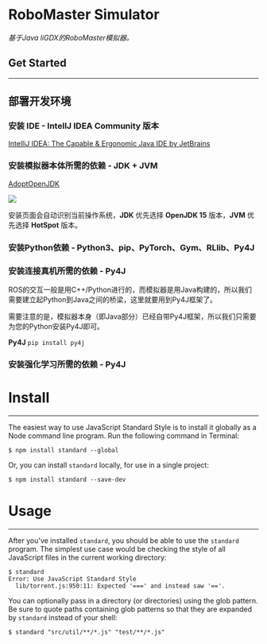 # RoboMaster Simulator
*基于Java liGDX的RoboMaster模拟器。*

## Get Started

***

## 部署开发环境

### 安装 IDE - IntellJ IDEA Community 版本

[IntelliJ IDEA: The Capable & Ergonomic Java IDE by JetBrains](https://www.jetbrains.com/idea/)

### 安装模拟器本体所需的依赖 -  JDK + JVM

[AdoptOpenJDK](https://adoptopenjdk.net/)

![](https://tcs.teambition.net/storage/3121854a587869f8b45f558873f9f1ff90e8?Signature=eyJhbGciOiJIUzI1NiIsInR5cCI6IkpXVCJ9.eyJBcHBJRCI6IjU5Mzc3MGZmODM5NjMyMDAyZTAzNThmMSIsIl9hcHBJZCI6IjU5Mzc3MGZmODM5NjMyMDAyZTAzNThmMSIsIl9vcmdhbml6YXRpb25JZCI6IjVmNGZhYTkzNzc3NGJiZTk2NWEzMjgxYSIsImV4cCI6MTYxMTU0NzM1OSwiaWF0IjoxNjEwOTQyNTU5LCJyZXNvdXJjZSI6Ii9zdG9yYWdlLzMxMjE4NTRhNTg3ODY5ZjhiNDVmNTU4ODczZjlmMWZmOTBlOCJ9.LZEnjbHEvgtBd5bC9mXMozy_HbY51hekaOKK5cC0-JM&download=image.png "")

安装页面会自动识别当前操作系统，**JDK** 优先选择 __OpenJDK 15__ 版本，**JVM** 优先选择 __HotSpot__ 版本。

### 安装Python依赖 -  Python3、pip、PyTorch、Gym、RLlib、Py4J

### 安装连接真机所需的依赖 -  Py4J

ROS的交互一般是用C++/Python进行的，而模拟器是用Java构建的，所以我们需要建立起Python到Java之间的桥梁，这里就要用到Py4J框架了。

需要注意的是，模拟器本身（即Java部分）已经自带Py4J框架，所以我们只需要为您的Python安装Py4J即可。

**Py4J** `pip install py4j`

### 安装强化学习所需的依赖 -  Py4J



# Install

***

The easiest way to use JavaScript Standard Style is to install it globally as a Node command line program. Run the following command in Terminal:

```text
$ npm install standard --global
```

Or, you can install `standard` locally, for use in a single project:

```text
$ npm install standard --save-dev
```



# Usage

***

After you've installed `standard`, you should be able to use the `standard` program. The simplest use case would be checking the style of all JavaScript files in the current working directory:

```text
$ standard
Error: Use JavaScript Standard Style
  lib/torrent.js:950:11: Expected '===' and instead saw '=='.
```

You can optionally pass in a directory (or directories) using the glob pattern. Be sure to quote paths containing glob patterns so that they are expanded by `standard` instead of your shell:

```text
$ standard "src/util/**/*.js" "test/**/*.js"
```

